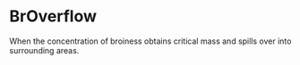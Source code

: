 # BrOverflow
When the concentration of broiness obtains critical mass and spills over into surrounding areas.
